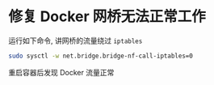 # 修复 Docker 网桥无法正常工作

运行如下命令, 讲网桥的流量绕过 `iptables`
```sh
sudo sysctl -w net.bridge.bridge-nf-call-iptables=0
```

重启容器后发现 Docker 流量正常
